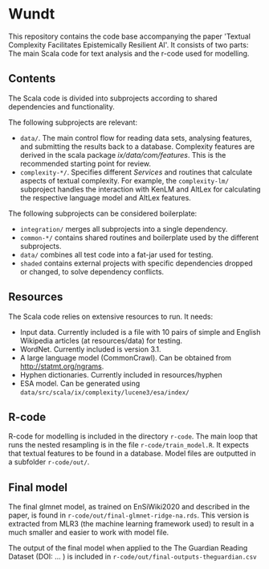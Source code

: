 # Wundt
This repository contains the code base accompanying the paper 'Textual Complexity Facilitates Epistemically Resilient AI'. 
It consists of two parts: The main Scala code for text analysis and the r-code used for modelling.

## Contents
The Scala code is divided into subprojects according to shared dependencies and functionality.

The following subprojects are relevant:
* `data/`. The main control flow for reading data sets, analysing features, and submitting the results back to a database. Complexity features are derived in the scala package _ix/data/com/features_. This is the recommended starting point for review.
* `complexity-*/`. Specifies different _Services_ and routines that calculate aspects of textual complexity. For example, the `complexity-lm/` subproject handles the interaction with KenLM and AltLex for calculating the respective language model and AltLex features.

The following subprojects can be considered boilerplate:
* `integration/` merges all subprojects into a single dependency.  
* `common-*/` contains shared routines and boilerplate used by the different subprojects.
* `data/` combines all test code into a fat-jar used for testing.
* `shaded` contains external projects with specific dependencies dropped or changed, to solve dependency conflicts. 

## Resources
The Scala code relies on extensive resources to run. It needs:
* Input data. Currently included is a file with 10 pairs of simple and English Wikipedia articles (at resources/data) for testing.
* WordNet. Currently included is version 3.1.
* A large language model (CommonCrawl). Can be obtained from http://statmt.org/ngrams.
* Hyphen dictionaries. Currently included in resources/hyphen 
* ESA model. Can be generated using `data/src/scala/ix/complexity/lucene3/esa/index/`

## R-code
R-code for modelling is included in the directory `r-code`. The main loop that runs the nested resampling is in the file `r-code/train_model.R`. It expects that textual features to be found in a database. Model files are outputted in a subfolder `r-code/out/`.    

## Final model
The final glmnet model, as trained on EnSiWiki2020 and described in the paper, is found in `r-code/out/final-glmnet-ridge-na.rds`. This version is extracted from MLR3 (the machine learning framework used) to result in a much smaller and easier to work with model file.

The output of the final model when applied to the The Guardian Reading Dataset (DOI: ... ) is included in `r-code/out/final-outputs-theguardian.csv`   

